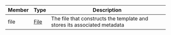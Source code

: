 Member | Type | Description
--- | --- | ---
<a class="table-anchor" id=file></a>file | [File](../file/file.md) | The file that constructs the template and stores its associated metadata
